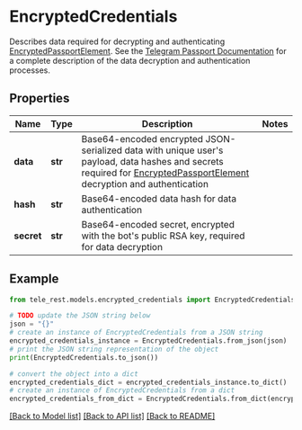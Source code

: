 # EncryptedCredentials

Describes data required for decrypting and authenticating [EncryptedPassportElement](https://core.telegram.org/bots/api/#encryptedpassportelement). See the [Telegram Passport Documentation](https://core.telegram.org/passport#receiving-information) for a complete description of the data decryption and authentication processes.

## Properties

Name | Type | Description | Notes
------------ | ------------- | ------------- | -------------
**data** | **str** | Base64-encoded encrypted JSON-serialized data with unique user&#39;s payload, data hashes and secrets required for [EncryptedPassportElement](https://core.telegram.org/bots/api/#encryptedpassportelement) decryption and authentication | 
**hash** | **str** | Base64-encoded data hash for data authentication | 
**secret** | **str** | Base64-encoded secret, encrypted with the bot&#39;s public RSA key, required for data decryption | 

## Example

```python
from tele_rest.models.encrypted_credentials import EncryptedCredentials

# TODO update the JSON string below
json = "{}"
# create an instance of EncryptedCredentials from a JSON string
encrypted_credentials_instance = EncryptedCredentials.from_json(json)
# print the JSON string representation of the object
print(EncryptedCredentials.to_json())

# convert the object into a dict
encrypted_credentials_dict = encrypted_credentials_instance.to_dict()
# create an instance of EncryptedCredentials from a dict
encrypted_credentials_from_dict = EncryptedCredentials.from_dict(encrypted_credentials_dict)
```
[[Back to Model list]](../README.md#documentation-for-models) [[Back to API list]](../README.md#documentation-for-api-endpoints) [[Back to README]](../README.md)


